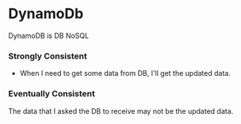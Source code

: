 # DynamoDb


DynamoDB is DB NoSQL


### Strongly Consistent
* When I need to get some data from DB, I'll get the updated data.

### Eventually Consistent
The data that I asked the DB to receive may not be the updated data.